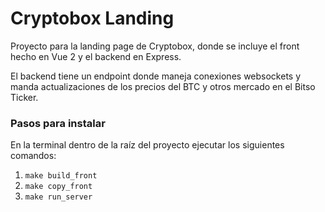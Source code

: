 # Cryptobox Landing

Proyecto para la landing page de Cryptobox, donde se incluye el front hecho en Vue 2 y el backend en Express.

El backend tiene un endpoint donde maneja conexiones websockets y manda actualizaciones de los precios del BTC y otros mercado en el Bitso Ticker. 

### Pasos para instalar 

En la terminal dentro de la raíz del proyecto ejecutar los siguientes comandos: 
1. `make build_front`
1. `make copy_front`
1. `make run_server`